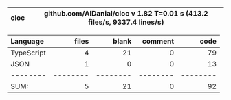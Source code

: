 
cloc|github.com/AlDanial/cloc v 1.82  T=0.01 s (413.2 files/s, 9337.4 lines/s)
--- | ---

Language|files|blank|comment|code
:-------|-------:|-------:|-------:|-------:
TypeScript|4|21|0|79
JSON|1|0|0|13
--------|--------|--------|--------|--------
SUM:|5|21|0|92
